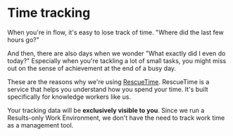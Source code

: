 # Time tracking

When you're in flow, it's easy to lose track of time. "Where did the last few hours go?"

And then, there are also days when we wonder "What exactly did I even do today?" Especially when you're tackling a lot of small tasks, you might miss out on the sense of achievement at the end of a busy day.

These are the reasons why we're using [RescueTime](/software/rescuetime.html). RescueTime is a service that helps you understand how you spend your time. It's built specifically for knowledge workers like us.

Your tracking data will be **exclusively visible to you**. Since we run a
Results-only Work Environment, we don't have the need to track work time as a management tool.
